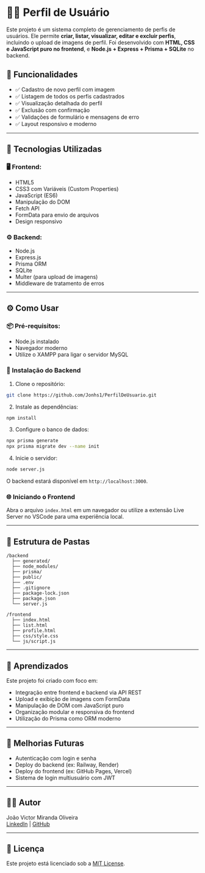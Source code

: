 # 🧑‍💼 Perfil de Usuário

Este projeto é um sistema completo de gerenciamento de perfis de usuários. Ele permite **criar, listar, visualizar, editar e excluir perfis**, incluindo o upload de imagens de perfil. Foi desenvolvido com **HTML, CSS e JavaScript puro no frontend**, e **Node.js + Express + Prisma + SQLite** no backend.


## 📂 Funcionalidades

- ✅ Cadastro de novo perfil com imagem
- ✅ Listagem de todos os perfis cadastrados
- ✅ Visualização detalhada do perfil
- ✅ Exclusão com confirmação
- ✅ Validações de formulário e mensagens de erro
- ✅ Layout responsivo e moderno

---

## 🚀 Tecnologias Utilizadas

### 🖥️ Frontend:
- HTML5
- CSS3 com Variáveis (Custom Properties)
- JavaScript (ES6)
- Manipulação do DOM
- Fetch API
- FormData para envio de arquivos
- Design responsivo

### ⚙️ Backend:
- Node.js
- Express.js
- Prisma ORM
- SQLite
- Multer (para upload de imagens)
- Middleware de tratamento de erros

---

## ⚙️ Como Usar

### 📦 Pré-requisitos:
- Node.js instalado
- Navegador moderno
- Utilize o XAMPP para ligar o servidor MySQL

### 💾 Instalação do Backend

1. Clone o repositório:
```bash
git clone https://github.com/Jonhs1/PerfilDeUsuario.git

```

2. Instale as dependências:
```bash
npm install
```

3. Configure o banco de dados:
```bash
npx prisma generate
npx prisma migrate dev --name init
```

4. Inicie o servidor:
```bash
node server.js
```

O backend estará disponível em `http://localhost:3000`.

### 🌐 Iniciando o Frontend

Abra o arquivo `index.html` em um navegador ou utilize a extensão Live Server no VSCode para uma experiência local.

---

## 📁 Estrutura de Pastas

```
/backend
  ├── generated/               
  ├── node_modules/                
  ├── prisma/
  ├── public/
  ├── .env
  ├── .gitignore
  ├── package-lock.json
  ├── package.json
  └── server.js           

/frontend
  ├── index.html
  ├── list.html
  ├── profile.html
  ├── css/style.css
  └── js/script.js
```

---

## 🧠 Aprendizados

Este projeto foi criado com foco em:

- Integração entre frontend e backend via API REST
- Upload e exibição de imagens com FormData
- Manipulação de DOM com JavaScript puro
- Organização modular e responsiva do frontend
- Utilização do Prisma como ORM moderno

---

## 📌 Melhorias Futuras

- Autenticação com login e senha
- Deploy do backend (ex: Railway, Render)
- Deploy do frontend (ex: GitHub Pages, Vercel)
- Sistema de login multiusuário com JWT

---

## 🧑‍💻 Autor

João Victor Miranda Oliveira  
[LinkedIn](https://www.linkedin.com/in/joaomirandaoliveira) | [GitHub](https://github.com/Jonhs1)

---

## 📄 Licença

Este projeto está licenciado sob a [MIT License](LICENSE).
